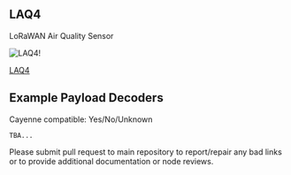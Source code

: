 ## LAQ4

LoRaWAN Air Quality Sensor

![LAQ4!](https://www.dragino.com/media/k2/items/cache/b1d237aad44a95e3871fc116e6241517_L.jpg)

[LAQ4](https://www.dragino.com/products/lora-lorawan-end-node/item/174-laq4.html)

## Example Payload Decoders
Cayenne compatible: Yes/No/Unknown

```
TBA...
```

Please submit pull request to main repository to report/repair any bad links or to provide additional documentation or node reviews.